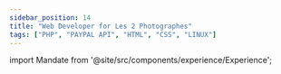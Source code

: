 ```yaml
---
sidebar_position: 14
title: "Web Developer for Les 2 Photographes"
tags: ["PHP", "PAYPAL API", "HTML", "CSS", "LINUX"]
---
```


import Mandate from '@site/src/components/experience/Experience';

<Mandate title={frontMatter.title} />
